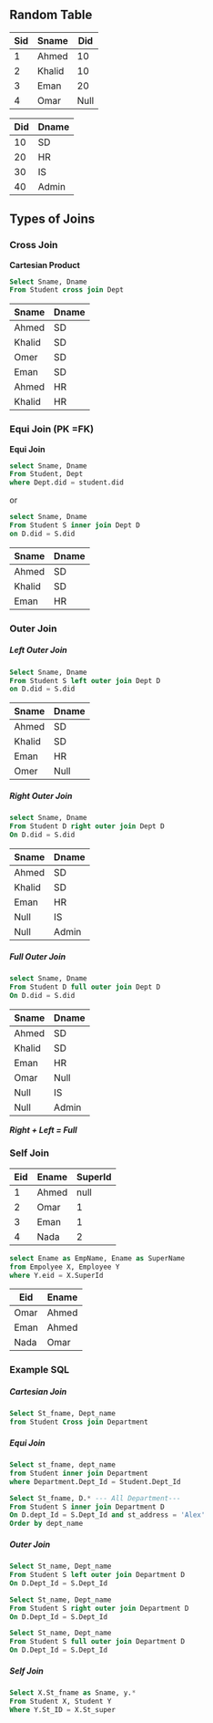 ## Random Table

| Sid | Sname  | Did  |
| --- | ------ | ---- |
| 1   | Ahmed  | 10   |
| 2   | Khalid | 10   |
| 3   | Eman   | 20   |
| 4   | Omar   | Null |

| Did | Dname |
| --- | ----- |
| 10  | SD    |
| 20  | HR    |
| 30  | IS    |
| 40  | Admin |

## Types of Joins
### Cross Join
**Cartesian Product**
```sql
Select Sname, Dname
From Student cross join Dept
```

| Sname  | Dname |
| ------ | ----- |
| Ahmed  | SD    |
| Khalid | SD    |
| Omer   | SD    |
| Eman   | SD    |
| Ahmed  | HR    |
| Khalid | HR    |
### Equi Join (PK =FK)
**Equi Join**
```sql
select Sname, Dname
From Student, Dept
where Dept.did = student.did
```
or
```sql
select Sname, Dname
From Student S inner join Dept D
on D.did = S.did
```

| Sname  | Dname |
| ------ | ----- |
| Ahmed  | SD    |
| Khalid | SD    |
| Eman   | HR    |

### Outer Join
##### Left Outer Join 
```sql
Select Sname, Dname
From Student S left outer join Dept D
on D.did = S.did
```

| Sname  | Dname |
| ------ | ----- |
| Ahmed  | SD    |
| Khalid | SD    |
| Eman   | HR    |
| Omer   | Null  |

##### Right Outer Join
```sql
select Sname, Dname
From Student D right outer join Dept D
On D.did = S.did
```

| Sname  | Dname |
| ------ | ----- |
| Ahmed  | SD    |
| Khalid | SD    |
| Eman   | HR    |
| Null   | IS    |
| Null   | Admin |

##### Full Outer Join
```sql
select Sname, Dname
From Student D full outer join Dept D
On D.did = S.did
```

| Sname  | Dname |
| ------ | ----- |
| Ahmed  | SD    |
| Khalid | SD    |
| Eman   | HR    |
| Omar   | Null  |
| Null   | IS    |
| Null   | Admin |
***Right + Left = Full***
### Self Join

| Eid | Ename | SuperId |
| --- | ----- | ------- |
| 1   | Ahmed | null    |
| 2   | Omar  | 1       |
| 3   | Eman  | 1       |
| 4   | Nada  | 2       |

```sql
select Ename as EmpName, Ename as SuperName
from Empolyee X, Employee Y
where Y.eid = X.SuperId
```

| Eid  | Ename |
| ---- | ----- |
| Omar | Ahmed |
| Eman | Ahmed |
| Nada | Omar  |

### Example SQL
##### Cartesian Join
```sql
Select St_fname, Dept_name
from Student Cross join Department
```

##### Equi Join
```sql
Select st_fname, dept_name
from Student inner join Department
where Department.Dept_Id = Student.Dept_Id

Select St_fname, D.* --- All Department---
From Student S inner join Department D
On D.dept_Id = S.Dept_Id and st_address = 'Alex'
Order by dept_name
```

##### Outer Join
```sql
Select St_name, Dept_name
From Student S left outer join Department D
On D.Dept_Id = S.Dept_Id

Select St_name, Dept_name
From Student S right outer join Department D
On D.Dept_Id = S.Dept_Id

Select St_name, Dept_name
From Student S full outer join Department D
On D.Dept_Id = S.Dept_Id

```

##### Self Join
```sql
Select X.St_fname as Sname, y.*
From Student X, Student Y
Where Y.St_ID = X.St_super
```